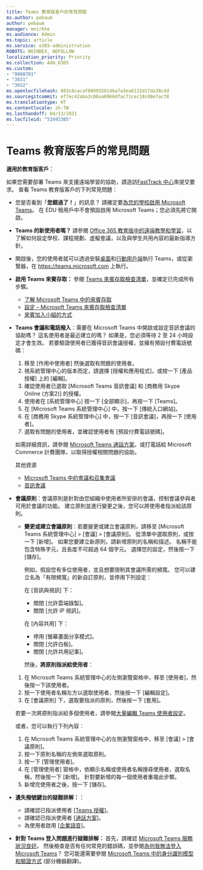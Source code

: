 ```yaml
---
title: Teams 教育版客戶的常見問題
ms.author: pebaum
author: pebaum
manager: mnirkhe
ms.audience: Admin
ms.topic: article
ms.service: o365-administration
ROBOTS: NOINDEX, NOFOLLOW
localization_priority: Priority
ms.collection: Adm_O365
ms.custom:
- "9000701"
- "3831"
- "3832"
ms.openlocfilehash: 893c8cacaf089932014ba7a3ea6122d17da38cdd
ms.sourcegitcommit: ef7ec42aba3c06aa8966dfac71cec18c08e7acf8
ms.translationtype: HT
ms.contentlocale: zh-TW
ms.lasthandoff: 04/13/2021
ms.locfileid: "51692385"
---
```

# <a name="teams-common-issues-for-education-customers"></a>Teams 教育版客戶的常見問題

**適用於教育版客戶**：

如果您需要部署 Teams 來支援遠端學習的協助，請造訪[FastTrack 中心](https://www.microsoft.com/fasttrack)來提交要求。 查看 Teams 教育版客戶的下列常見問題：

- 您是否看到「**您錯過了！**」的訊息？ 請確定要[為您的學校啟用 Microsoft Teams](https://docs.microsoft.com/microsoft-365/education/intune-edu-trial/enable-microsoft-teams)。 在 EDU 租用戶中不會預設啟用 Microsoft Teams；您必須先將它開啟。

- **Teams 的新使用者嗎？** 請參閱 [Office 365 教育版中的遠端教學和學習](https://support.office.com/article/remote-teaching-and-learning-in-office-365-education-f651ccae-7b65-478b-8366-51bb884025c4)，以了解如何設定學校、課程規劃、虛擬會議，以及與學生共用內容的最新指導方針。

- 開啟後，您的使用者就可以透過安裝[桌面](https://docs.microsoft.com/MicrosoftTeams/get-clients#desktop-client)和[行動用戶端](https://docs.microsoft.com/MicrosoftTeams/get-clients#mobile-clients)執行 Teams，或從瀏覽器，在 https://teams.microsoft.com 上執行。

- **啟用 Teams 來賓存取：** 參閱 [Teams 來賓存取檢查清單](https://docs.microsoft.com/microsoftteams/guest-access-checklist)，並確定已完成所有步驟。
    - [了解 Microsoft Teams 中的來賓存取](https://docs.microsoft.com/microsoftteams/guest-access)
    - [設定 – Microsoft Teams 來賓存取檢查清單](https://docs.microsoft.com/microsoftteams/guest-access-checklist)
    - [來賓加入小組的方式](https://docs.microsoft.com/microsoftteams/guest-joins)

- **Teams 會議和電話撥入**：需要在 Microsoft Teams 中開啟或設定音訊會議的協助嗎？ 這名使用者是最近建立的嗎？ 如果是，您必須等待 2 至 24 小時設定才會生效。 若要驗證使用者已獲得音訊會議授權，並擁有預設付費電話號碼：
    1. 移至 [作用中使用者] 然後選取有問題的使用者。
    2. 視系統管理中心的版本而定，請選擇 [授權和應用程式]，或按一下 [產品授權] 上的 [編輯]。
    3. 確認使用者已選取 [Microsoft Teams 音訊會議] 和 [商務用 Skype Online (方案2)] 的授權。
    4. 使用者在 [系統管理中心] 按一下 [全部顯示]，再按一下 [Teams]。
    5. 在 [Microsoft Teams 系統管理中心] 中，按一下 [傳統入口網站]。
    6. 在 [商務用 Skype 系統管理中心] 中，按一下 [音訊會議]，再按一下 [使用者]。
    7. 選取有問題的使用者，並確認使用者有 [預設付費電話號碼]。

    如需詳細資訊，請參閱 [Microsoft Teams 通話方案](https://docs.microsoft.com/microsoftteams/calling-plans-for-office-365)，或打電話給 Microsoft Commerce 計費團隊，以取得授權相關問題的協助。

    其他資源

    - [Microsoft Teams 中的會議和召集會議](https://docs.microsoft.com/microsoftteams/deploy-meetings-microsoft-teams-landing-page)
    - [音訊會議](https://docs.microsoft.com/microsoftteams/audio-conferencing-in-office-365)

- **會議原則**：會議原則是針對由您組織中使用者所安排的會議，控制會議參與者可用於會議的功能。 建立原則並進行變更之後，您可以將使用者指派給該原則。

    - **變更或建立會議原則**：若要變更或建立會議原則，請移至 [Microsoft Teams 系統管理中心] > [會議] > [會議原則]。 從清單中選取原則，或按一下 [新增]。 如果您要建立新原則，請新增原則的名稱和描述。 名稱不能包含特殊字元，且長度不可超過 64 個字元。 選擇您的設定，然後按一下 [儲存]。 
    
        例如，假設您有多位使用者，並且想要限制其會議所需的頻寬。 您可以建立名為「有限頻寬」的新自訂原則，並停用下列設定：

        在 [音訊與視訊] 下：
        - 關閉 [允許雲端錄製]。
        - 關閉 [允許 IP 視訊]。

        在 [內容共用] 下：

        - 停用 [螢幕畫面分享模式]。
        - 關閉 [允許白板]。
        - 關閉 [允許共用記事]。

        然後，**將原則指派給使用者**：

    1. 在 Microsoft Teams 系統管理中心的左側瀏覽窗格中，移至 [使用者]，然後按一下該使用者。
    2. 按一下使用者名稱左方以選取使用者，然後按一下 [編輯設定]。
    3. 在 [會議原則] 下，選取要指派的原則，然後按一下 [套用]。

    若要一次將原則指派給多個使用者，請參閱[大量編輯 Teams 使用者設定](https://docs.microsoft.com/microsoftteams/edit-user-settings-in-bulk)。

    或者，您可以執行下列內容︰
    1. 在 Microsoft Teams 系統管理中心的左側瀏覽窗格中，移至 [會議] > [會議原則]。
    2. 按一下原則名稱的左側來選取原則。
    3. 按一下 [管理使用者]。
    4. 在 [管理使用者] 窗格中，依顯示名稱或使用者名稱搜尋使用者，選取名稱，然後按一下 [新增]。 針對要新增的每一個使用者重複此步驟。
    5. 新增完使用者之後，按一下 [儲存]。

- **遺失撥號鍵台的疑難排解：**：
    - 請確認已指派使用者 [[Teams 授權]](https://docs.microsoft.com/MicrosoftTeams/assign-teams-licenses)。
    - 請確認已指派使用者 [[通話方案]](https://docs.microsoft.com/MicrosoftTeams/calling-plan-landing-page)。
    - 為使用者啟用 [[企業語音]](https://docs.microsoft.com/skypeforbusiness/skype-for-business-hybrid-solutions/plan-your-phone-system-cloud-pbx-solution/enable-users-for-enterprise-voice-online-and-phone-system-voicemail#to-enable-your-users-for-phone-system-in-office-365-voice-and-voicemail)。

- **針對 Teams 登入問題進行疑難排解：** 首先，請確認 [Microsoft Teams 服務狀況良好](https://admin.microsoft.com/Adminportal/Home?source=applauncher#/servicehealth)。 然後檢查是否有任何常見的錯誤碼，並參閱[為何我無法登入 Microsoft Teams](https://support.office.com/article/a02f683b-61a3-4008-9447-ee60c5593b0f)？ 您可能還需要參閱 [Microsoft Teams 中的身分識別模型和驗證方式](https://docs.microsoft.com/MicrosoftTeams/identify-models-authentication) (部分機器翻譯)。
